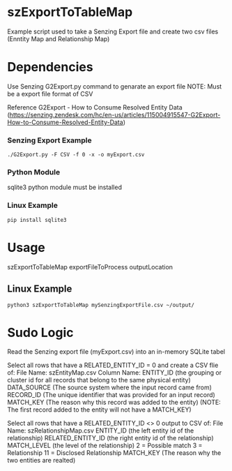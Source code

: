 # szExportToTableMap
Example script used to take a Senzing Export file and create two csv files (Enntity Map and Relationship Map)

# Dependencies
Use Senzing G2Export.py command to genarate an export file
    NOTE: Must be a export file format of CSV

Reference
    G2Export - How to Consume Resolved Entity Data
        (https://senzing.zendesk.com/hc/en-us/articles/115004915547-G2Export-How-to-Consume-Resolved-Entity-Data)

### Senzing Export Example 
    ./G2Export.py -F CSV -f 0 -x -o myExport.csv

### Python Module
sqlite3 python module must be installed

### Linux Example
    pip install sqlite3

# Usage
szExportToTableMap exportFileToProcess outputLocation

## Linux Example
    python3 szExportToTableMap mySenzingExportFile.csv ~/output/ 

# Sudo Logic
Read the Senzing export file (myExport.csv) into an in-memory SQLite tabel

Select all rows that have a RELATED_ENTITY_ID = 0 and create a CSV flie of:
    File Name: szEntityMap.csv
        Column Name:
        ENTITY_ID (the grouping or cluster id for all records that
            belong to the same physical entity)
        DATA_SOURCE (The source system where the input record came from)
        RECORD_ID (The unique identifier that was provided for an
           input record)
        MATCH_KEY (The reason why this record was added to the entity)
           (NOTE: The first record added to the entity will not
           have a MATCH_KEY)


Select all rows that have a RELATED_ENTITY_ID <> 0 output to CSV of:
    File Name: szRelationshipMap.csv
        ENTITY_ID (the left entity id of the relationship)
        RELATED_ENTITY_ID (the right entity id of the relationship)
        MATCH_LEVEL (the level of the relationship)
            2 = Possible match
            3 = Relationship
            11 = Disclosed Relationship
        MATCH_KEY (The reason why the two entities are realted)
